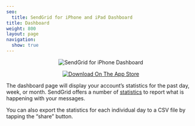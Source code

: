 ```yaml
---
seo:
  title: SendGrid for iPhone and iPad Dashboard
title: Dashboard
weight: 800
layout: page
navigation:
  show: true
---
```


<p style="text-align:center">
	<img src="{{root_url}}/images/sendgrid_for_iphone_dashboard.gif" alt="SendGrid for iPhone Dashboard" style="display:inline"/>
</p>

<p style="text-align:center">
	<a href="https://itunes.apple.com/us/app/sendgrid/id916808878?mt=8" target="_blank">
		<img src="{{root_url}}/images/download_app_store.svg" alt="Download On The App Store" style="display:inline;border:none;" />
	</a>
</p>

The dashboard page will display your account’s statistics for the past day, week, or month. SendGrid offers a number of [statistics]({{root_url}}/User_Guide/Statistics/index.html) to report what is happening with your messages.

You can also export the statistics for each individual day to a CSV file by tapping the “share” button.

